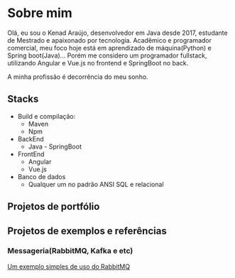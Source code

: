# Sobre mim

Olá, eu sou o Kenad Araújo, desenvolvedor em Java desde 2017, estudante de Mestrado e apaixonado por tecnologia. Acadêmico e programador comercial, meu foco hoje está em aprendizado de máquina(Python) e Spring boot(Java)... Porém me considero um programador fullstack, utilizando Angular e Vue.js no frontend e SpringBoot no back.


A minha profissão é decorrência do meu sonho.

## Stacks
 * Build e compilação:
   * Maven
   * Npm
 * BackEnd
   * Java - SpringBoot
 * FrontEnd
   * Angular
   * Vue.js
 * Banco de dados
   * Qualquer um no padrão ANSI SQL e relacional
   
## Projetos de portfólio

## Projetos de exemplos e referências

### Messageria(RabbitMQ, Kafka e etc)
[Um exemplo simples de uso do RabbitMQ](https://github.com/KenadAraujo/rabbitmqExample)
